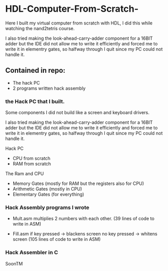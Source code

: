 # HDL-Computer-From-Scratch-
Here I built my virtual computer from scratch with HDL, I did this while watching the nand2tetris course.

I also tried making the look-ahead-carry-adder component for a 16BIT adder but the IDE did not allow me to write it efficiently and forced me to write it in elementry gates, so halfway through I quit since my PC could not handle it.

## Contained in repo:

- The hack PC
- 2 programs written hack assembly

### the Hack PC that I built. 
Some components I did not build like a screen and keyboard drivers.

I also tried making the look-ahead-carry-adder component for a 16BIT adder but the IDE did not allow me to write it efficiently and forced me to write it in elementry gates, so halfway through I quit since my PC could not handle it.

Hack PC
- CPU from scratch
- RAM from scratch

The Ram and CPU
- Memory Gates      (mostly for RAM but the registers also for CPU)
- Arithmetic Gates  (mostly in CPU)
- Elementary Gates  (for everything)

### Hack Assembly programs I wrote

- Mult.asm
    multiplies 2 numbers with each other. (39 lines of code to write in ASM)

- Fill.asm
    if key pressed -> blackens screen
    no key pressed -> whitens screen
    (105 lines of code to write in ASM)


### Hack Assembler in C

SoonTM